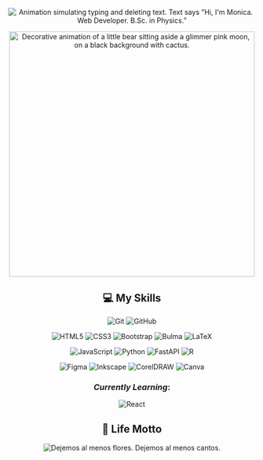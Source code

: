 
<p align="center"> 
  <img alt= "Animation simulating typing and deleting text. Text says ”Hi, I'm Monica. Web Developer. B.Sc. in Physics.”" src="https://readme-typing-svg.demolab.com?font=Fira+Code&size=24&pause=1000&color=38BDAE&center=true&vCenter=true&width=435&lines=Hi%2C+I'm+Monica;Web+Developer;B.Sc.+in+Physics">
</p>
 
<p align="center">
 <img alt="Decorative animation of a little bear sitting aside a glimmer pink moon, on a black background with cactus." width= "500" src="https://cdn.dribbble.com/users/2249962/screenshots/6359024/20190306_1.gif"/>
</p>

<div align="center">
  
## 💻 My Skills

![Git](https://img.shields.io/badge/git-%23555555?style=for-the-badge&logo=git)
![GitHub](https://img.shields.io/badge/github-purple?style=for-the-badge&logo=github)
 
![HTML5](https://img.shields.io/badge/html5-%23E34F26.svg?style=for-the-badge&logo=html5&logoColor=white)
![CSS3](https://img.shields.io/badge/css3-%231572B6.svg?style=for-the-badge&logo=css3&logoColor=white)
![Bootstrap](https://img.shields.io/badge/bootstrap-%238511FA.svg?style=for-the-badge&logo=bootstrap&logoColor=white)
![Bulma](https://img.shields.io/badge/bulma-00D0B1?style=for-the-badge&logo=bulma&logoColor=white)
![LaTeX](https://img.shields.io/badge/latex-%23008080.svg?style=for-the-badge&logo=latex&logoColor=white)  

![JavaScript](https://img.shields.io/badge/javascript-%23323330.svg?style=for-the-badge&logo=javascript&logoColor=%23F7DF1E)
![Python](https://img.shields.io/badge/python-3670A0?style=for-the-badge&logo=python&logoColor=ffdd54)
![FastAPI](https://img.shields.io/badge/FastAPI-005571?style=for-the-badge&logo=fastapi)
![R](https://img.shields.io/badge/r-%23276DC3.svg?style=for-the-badge&logo=r&logoColor=white) 

![Figma](https://img.shields.io/badge/Figma-0d141f?style=for-the-badge&logo=figma&logoColor=ff7575)
![Inkscape](https://img.shields.io/badge/Inkscape-e0e0e0?style=for-the-badge&logo=inkscape&logoColor=080A13) 
![CorelDRAW](https://img.shields.io/badge/CorelDRAW-3b8f25?style=for-the-badge&logo=coreldraw&logoColor=white)
![Canva](https://img.shields.io/badge/Canva-%2300C4CC.svg?style=for-the-badge&logo=Canva&logoColor=white)

### *Currently Learning*: 
![React](https://img.shields.io/badge/React-61DAFB?style=for-the-badge&logo=react&logoColor=101a57)

## 🍃 Life Motto
![Dejemos al menos flores. Dejemos al menos cantos.](https://quotes-github-readme.vercel.app/api?type=horizontal&theme=tokyonight&quote=Dejemos+al+menos+flores.+Dejemos+al+menos+cantos.&author=Nezahualcóyotl)

</div>

<!-- Proudly created with GPRM ( https://gprm.itsvg.in ) -->
